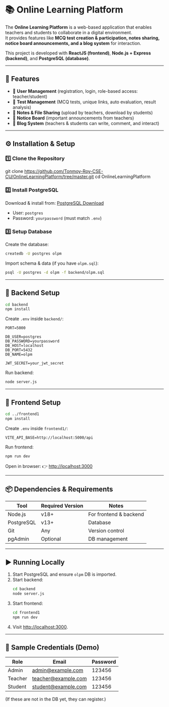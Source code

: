 # 📚 Online Learning Platform

The **Online Learning Platform** is a web-based application that enables teachers and students to collaborate in a digital environment.  
It provides features like **MCQ test creation & participation, notes sharing, notice board announcements, and a blog system** for interaction.  

This project is developed with **ReactJS (frontend)**, **Node.js + Express (backend)**, and **PostgreSQL (database)**.  

---

## 🚀 Features
- 👤 **User Management** (registration, login, role-based access: teacher/student)  
- 📝 **Test Management** (MCQ tests, unique links, auto evaluation, result analysis)  
- 📂 **Notes & File Sharing** (upload by teachers, download by students)  
- 📢 **Notice Board** (important announcements from teachers)  
- 📰 **Blog System** (teachers & students can write, comment, and interact)  

---

## ⚙️ Installation & Setup

### 1️⃣ Clone the Repository
git clone https://github.com/Tonmoy-Roy-CSE-CU/OnlineLearningPlatform/tree/master.git
cd OnlineLearningPlatform

### 2️⃣ Install PostgreSQL
Download & install from: [PostgreSQL Download](https://www.postgresql.org/download/windows/)
* User: `postgres`
* Password: `yourpassword` (must match `.env`)

### 3️⃣ Setup Database
Create the database:
```bash
createdb -U postgres olpm
```

Import schema & data (if you have `olpm.sql`):
```bash
psql -U postgres -d olpm -f backend/olpm.sql
```

---

## 🧪 Backend Setup
```bash
cd backend
npm install
```

Create `.env` inside `backend/`:
```env
PORT=5000

DB_USER=postgres
DB_PASSWORD=yourpassword
DB_HOST=localhost
DB_PORT=5432
DB_NAME=olpm

JWT_SECRET=your_jwt_secret
```

Run backend:
```bash
node server.js
```

---

## 🎨 Frontend Setup
```bash
cd ../frontend1
npm install
```

Create `.env` inside `frontend1/`:
```env
VITE_API_BASE=http://localhost:5000/api
```

Run frontend:
```bash
npm run dev
```

Open in browser:
👉 [http://localhost:3000](http://localhost:3000)

---

## 📦 Dependencies & Requirements

| Tool       | Required Version | Notes                  |
| ---------- | ---------------- | ---------------------- |
| Node.js    | v18+             | For frontend & backend |
| PostgreSQL | v13+             | Database               |
| Git        | Any              | Version control        |
| pgAdmin    | Optional         | DB management          |

---

## ▶️ Running Locally

1. Start PostgreSQL and ensure `olpm` DB is imported.
2. Start backend:
   ```bash
   cd backend
   node server.js
   ```
3. Start frontend:
   ```bash
   cd frontend1
   npm run dev
   ```
4. Visit [http://localhost:3000](http://localhost:3000).

---

## 👤 Sample Credentials (Demo)

| Role    | Email                                             | Password |
| ------- | ------------------------------------------------- | -------- |
| Admin   | [admin@example.com](mailto:admin@example.com)     | 123456   |
| Teacher | [teacher@example.com](mailto:teacher@example.com) | 123456   |
| Student | [student@example.com](mailto:student@example.com) | 123456   |

(If these are not in the DB yet, they can register.)


